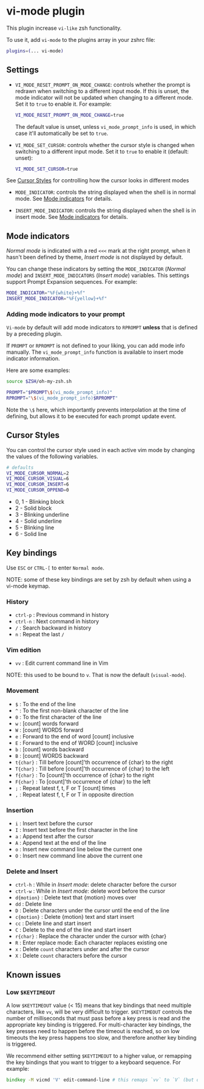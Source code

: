 # vi-mode plugin

This plugin increase `vi-like` zsh functionality.

To use it, add `vi-mode` to the plugins array in your zshrc file:

```zsh
plugins=(... vi-mode)
```

## Settings

-   `VI_MODE_RESET_PROMPT_ON_MODE_CHANGE`: controls whether the prompt is
    redrawn when switching to a different input mode. If this is unset, the mode
    indicator will not be updated when changing to a different mode. Set it to
    `true` to enable it. For example:

    ```zsh
    VI_MODE_RESET_PROMPT_ON_MODE_CHANGE=true
    ```

    The default value is unset, unless `vi_mode_prompt_info` is used, in which
    case it'll automatically be set to `true`.

-   `VI_MODE_SET_CURSOR`: controls whether the cursor style is changed when
    switching to a different input mode. Set it to `true` to enable it (default:
    unset):

    ```zsh
    VI_MODE_SET_CURSOR=true
    ```

  See [Cursor Styles](#cursor-styles) for controlling how the cursor looks in different modes

- `MODE_INDICATOR`: controls the string displayed when the shell is in normal mode.
  See [Mode indicators](#mode-indicators) for details.

-   `INSERT_MODE_INDICATOR`: controls the string displayed when the shell is in
    insert mode. See [Mode indicators](#mode-indicators) for details.

## Mode indicators

_Normal mode_ is indicated with a red `<<<` mark at the right prompt, when it
hasn't been defined by theme, _Insert mode_ is not displayed by default.

You can change these indicators by setting the `MODE_INDICATOR` (_Normal mode_)
and `INSERT_MODE_INDICATORS` (_Insert mode_) variables. This settings support
Prompt Expansion sequences. For example:

```zsh
MODE_INDICATOR="%F{white}+%f"
INSERT_MODE_INDICATOR="%F{yellow}+%f"
```

### Adding mode indicators to your prompt

`Vi-mode` by default will add mode indicators to `RPROMPT` **unless** that is defined by 
a preceding plugin.

If `PROMPT` or `RPROMPT` is not defined to your liking, you can add mode info manually. The `vi_mode_prompt_info` function is available to insert mode indicator information.

Here are some examples:

```bash
source $ZSH/oh-my-zsh.sh

PROMPT="$PROMPT\$(vi_mode_prompt_info)"
RPROMPT="\$(vi_mode_prompt_info)$RPROMPT"
```

Note the `\$` here, which importantly prevents interpolation at the time of defining, but allows it to be executed for each prompt update event.

## Cursor Styles

You can control the cursor style used in each active vim mode by changing the values of the following variables.

```zsh
# defaults
VI_MODE_CURSOR_NORMAL=2
VI_MODE_CURSOR_VISUAL=6
VI_MODE_CURSOR_INSERT=6
VI_MODE_CURSOR_OPPEND=0
```

- 0, 1 - Blinking block
- 2 - Solid block
- 3 - Blinking underline
- 4 - Solid underline
- 5 - Blinking line
- 6 - Solid line

## Key bindings

Use `ESC` or `CTRL-[` to enter `Normal mode`.

NOTE: some of these key bindings are set by zsh by default when using a vi-mode
keymap.

### History

-   `ctrl-p` : Previous command in history
-   `ctrl-n` : Next command in history
-   `/` : Search backward in history
-   `n` : Repeat the last `/`

### Vim edition

-   `vv` : Edit current command line in Vim

NOTE: this used to be bound to `v`. That is now the default (`visual-mode`).

### Movement

-   `$` : To the end of the line
-   `^` : To the first non-blank character of the line
-   `0` : To the first character of the line
-   `w` : [count] words forward
-   `W` : [count] WORDS forward
-   `e` : Forward to the end of word [count] inclusive
-   `E` : Forward to the end of WORD [count] inclusive
-   `b` : [count] words backward
-   `B` : [count] WORDS backward
-   `t{char}` : Till before [count]'th occurrence of {char} to the right
-   `T{char}` : Till before [count]'th occurrence of {char} to the left
-   `f{char}` : To [count]'th occurrence of {char} to the right
-   `F{char}` : To [count]'th occurrence of {char} to the left
-   `;` : Repeat latest f, t, F or T [count] times
-   `,` : Repeat latest f, t, F or T in opposite direction

### Insertion

-   `i` : Insert text before the cursor
-   `I` : Insert text before the first character in the line
-   `a` : Append text after the cursor
-   `A` : Append text at the end of the line
-   `o` : Insert new command line below the current one
-   `O` : Insert new command line above the current one

### Delete and Insert

-   `ctrl-h` : While in _Insert mode_: delete character before the cursor
-   `ctrl-w` : While in _Insert mode_: delete word before the cursor
-   `d{motion}` : Delete text that {motion} moves over
-   `dd` : Delete line
-   `D` : Delete characters under the cursor until the end of the line
-   `c{motion}` : Delete {motion} text and start insert
-   `cc` : Delete line and start insert
-   `C` : Delete to the end of the line and start insert
-   `r{char}` : Replace the character under the cursor with {char}
-   `R` : Enter replace mode: Each character replaces existing one
-   `x` : Delete `count` characters under and after the cursor
-   `X` : Delete `count` characters before the cursor

## Known issues

### Low `$KEYTIMEOUT`

A low `$KEYTIMEOUT` value (< 15) means that key bindings that need multiple
characters, like `vv`, will be very difficult to trigger. `$KEYTIMEOUT` controls
the number of milliseconds that must pass before a key press is read and the
appropriate key binding is triggered. For multi-character key bindings, the key
presses need to happen before the timeout is reached, so on low timeouts the key
press happens too slow, and therefore another key binding is triggered.

We recommend either setting `$KEYTIMEOUT` to a higher value, or remapping the
key bindings that you want to trigger to a keyboard sequence. For example:

```zsh
bindkey -M vicmd 'V' edit-command-line # this remaps `vv` to `V` (but overrides `visual-mode`)
```
